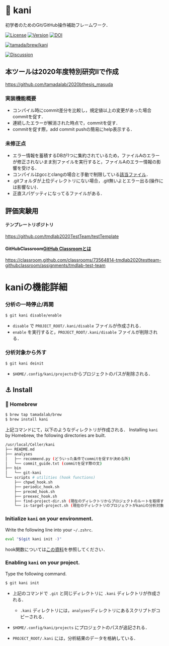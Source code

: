 # :crab: kani

初学者のためのGit/GitHub操作補助フレームワーク．

[![License](https://img.shields.io/badge/License-CC0--1.0-blue?logo=spdx)](https://creativecommons.org/publicdomain/zero/1.0/)
[![Version](https://img.shields.io/badge/Version-1.0.0-blue.svg)](https://github.com/tamadalab/kani/releases/tag/v1.0.0)
[![DOI](https://zenodo.org/badge/285447906.svg)](https://zenodo.org/badge/latestdoi/285447906)

[![tamada/brew/kani](https://img.shields.io/badge/Homebrew-tamadalab%2Fbrew%2Fkani-green?logo=homebrew)](https://github.com/tamadalab/homebrew-brew)

[![Discussion](https://img.shields.io/badge/GitHub-Discussion-orange?logo=GitHub)](https://github.com/tamadalab/kani/discussions)

## 本ツールは2020年度特別研究IIで作成

https://github.com/tamadalab/2020bthesis_masuda

### 実装機能概要
- コンパイル時にcommit差分を比較し，規定値以上の変更があった場合commitを促す．
- 連続したエラーが解消された時点で，commitを促す．
- commitを促す際，add commit pushの簡易にhelp表示する．

### 未修正点

- エラー情報を蓄積するDBが1つに集約されているため，ファイルAのエラーが修正されないまま別ファイルを実行すると，ファイルAのエラー情報の影響を受ける．
- コンパイルはgccとclangの場合と手動で制限している[該当ファイル](https://github.com/tamadalab/kani/blob/master/scripts/precmd_hook.sh)．
- .gitフォルダが上位ディレクトリにない場合，.git無いよとエラー出る(操作には影響ない)．
- 正直スパゲッティになってるファイルがある．


## 評価実験用

#### テンプレートリポジトリ

https://github.com/tmdlab2020TestTeam/testTemplate

#### GitHubClassroom[GitHub Classroomとは](http://takehiroman.hatenablog.com/entry/2016/03/31/135736)
https://classroom.github.com/classrooms/73564814-tmdlab2020testteam-githubclassroom/assignments/tmdlab-test-team

# kaniの機能詳細

### 分析の一時停止/再開

```sh
$ git kani disable/enable
```

* `disable` で `PROJECT_ROOT/.kani/disable` ファイルが作成される．
* `enable` を実行すると，`PROJECT_ROOT/.kani/disable` ファイルが削除される．

### 分析対象から外す

```sh
$ git kani deinit
```

* `$HOME/.config/kani/projects`からプロジェクトのパスが削除される．


## :anchor: Install

### :beer: Homebrew

```sh
$ brew tap tamadalab/brew
$ brew install kani
```

上記コマンドにて，以下のようなディレクトリが作成される．
Installing `kani` by Homebrew, the following directories are built.

```sh
/usr/local/Celler/kani
├── README.md
├── analyses
│   ├── recommend.py (どういった条件でcommitを促すか決める所)
│   └── commit_guide.txt (commitを促す際の文)
├── bin
│   └── git-kani
└── scripts # utilities (hook functions)
    ├── chpwd_hook.sh
    ├── periodic_hook.sh
    ├── precmd_hook.sh
    ├── preexec_hook.sh
    ├── find-project-dir.sh (現在のディレクトリからプロジェクトのルートを取得するスクリプト)
    └── is-target-project.sh (現在のディレクトリのプロジェクトがkaniの分析対象かどうかを判定するスクリプト)
```

### Initialize `kani` on your environment.

Write the following line into your `~/.zshrc`.

```sh
eval "$(git kani init -)"
```

hook関数については[この資料](https://qiita.com/mollifier/items/558712f1a93ee07e22e2)を参照してください．

### Enabling `kani` on your project.

Type the following command.

```sh
$ git kani init
```

* 上記のコマンドで `.git` と同じディレクトリに `.kani` ディレクトリが作成される．
    * `.kani` ディレクトリには，`analyses`ディレクトリにあるスクリプトがコピーされる．
* `$HOME/.config/kani/projects` にプロジェクトのパスが追記される．

* `PROJECT_ROOT/.kani` には，分析結果のデータを格納している．
